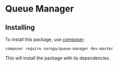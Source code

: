 Queue Manager
=============

Installing
----------

To install this package, use [composer](https://getcomposer.org):

    composer require naroga/queue-manager dev-master

This will install the package with its dependencies.
